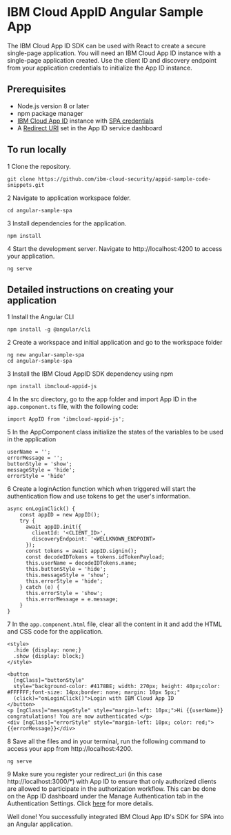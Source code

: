 # IBM Cloud AppID Angular Sample App

The IBM Cloud App ID SDK can be used with React to create a secure single-page application. You will need an IBM Cloud App ID instance with a single-page application created. Use the client ID and discovery endpoint from your application credentials to initialize the App ID instance.

## Prerequisites
* Node.js version 8 or later
* npm package manager
* [IBM Cloud App ID](https://cloud.ibm.com/catalog/services/app-id) instance with [SPA credentials](https://cloud.ibm.com/docs/services/appid?topic=appid-single-page#create-spa-credentials)
* A [Redirect URI](https://cloud.ibm.com/docs/services/appid?topic=appid-managing-idp#add-redirect-uri) set in the App ID service dashboard

## To run locally

1 Clone the repository.
```
git clone https://github.com/ibm-cloud-security/appid-sample-code-snippets.git
```
2 Navigate to application workspace folder.
```
cd angular-sample-spa
```
3 Install dependencies for the application.
```
npm install
```
4 Start the development server. Navigate to http://localhost:4200 to access your application.
```
ng serve
```

## Detailed instructions on creating your application


1 Install the Angular CLI
```
npm install -g @angular/cli
```
2 Create a workspace and initial application and go to the workspace folder
```
ng new angular-sample-spa
cd angular-sample-spa
```
3 Install the IBM Cloud AppID SDK dependency using npm
```
npm install ibmcloud-appid-js
```

4 In the src directory, go to the app folder and import App ID in the `app.component.ts` file, with the following code:
```
import AppID from 'ibmcloud-appid-js';
```
5 In the AppComponent class initialize the states of the variables to be used in the application
```
userName = '';
errorMessage = '';
buttonStyle = 'show';
messageStyle = 'hide';
errorStyle = 'hide'
```
6 Create a loginAction function which when triggered will start the authentication flow and use tokens to get the user's information. 
```
async onLoginClick() {
    const appID = new AppID();
    try {
      await appID.init({
        clientId: '<CLIENT_ID>',
        discoveryEndpoint: '<WELLKNOWN_ENDPOINT>
      });
      const tokens = await appID.signin();
      const decodeIDTokens = tokens.idTokenPayload;
      this.userName = decodeIDTokens.name;
      this.buttonStyle = 'hide';
      this.messageStyle = 'show';
      this.errorStyle = 'hide';    
    } catch (e) {
      this.errorStyle = 'show';
      this.errorMessage = e.message;
    }
}
```
7 In the `app.component.html` file, clear all the content in it and add the HTML and CSS code for the application.
```
<style>
  .hide {display: none;}
  .show {display: block;}
</style>

<button
  [ngClass]="buttonStyle"
  style="background-color: #4178BE; width: 270px; height: 40px;color: #FFFFFF;font-size: 14px;border: none; margin: 10px 5px;"
  (click)="onLoginClick()">Login with IBM Cloud App ID
</button>
<p [ngClass]="messageStyle" style="margin-left: 10px;">Hi {{userName}} congratulations! You are now authenticated </p>
<div [ngClass]="errorStyle" style="margin-left: 10px; color: red;">{{errorMessage}}</div>

```
8 Save all the files and in your terminal, run the following command to access your app from http://localhost:4200.
```
ng serve
```
9 Make sure you register your redirect_uri (in this case http://localhost:3000/*) with App ID to ensure that only authorized clients are allowed to participate in the authorization workflow. This can be done on the App ID dashboard under the Manage Authentication tab in the Authentication Settings. Click [here](https://cloud.ibm.com/docs/services/appid?topic=appid-managing-idp#add-redirect-uri) for more details.

Well done! You successfully integrated IBM Cloud App ID's SDK for SPA into an Angular application.
